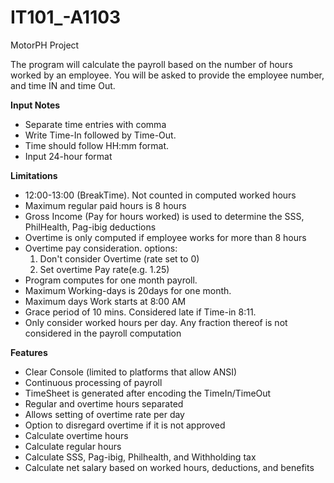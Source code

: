 # IT101_-A1103
MotorPH Project

The program will calculate the payroll based on the number of hours worked by an employee. You will be asked to provide the employee number, and time IN and time Out. 

**Input Notes**
- Separate time entries with comma
- Write Time-In followed by Time-Out.
- Time should follow HH:mm format.
- Input 24-hour format

**Limitations**

- 12:00-13:00 (BreakTime). Not counted in computed worked hours
- Maximum regular paid hours is 8 hours
- Gross Income (Pay for hours worked) is used to determine the SSS, PhilHealth, Pag-ibig deductions
- Overtime is only computed if employee works for more than 8 hours
- Overtime pay consideration.
 options:
  1. Don't consider Overtime (rate set to 0)
  2. Set overtime Pay rate(e.g. 1.25)
- Program computes for one month payroll.
- Maximum Working-days is 20days for one month.
- Maximum days Work starts at 8:00 AM
- Grace period of 10 mins. Considered late if Time-in 8:11.
- Only consider worked hours per day. Any fraction thereof is not considered in the payroll computation

**Features**
- Clear Console (limited to platforms that allow ANSI)
- Continuous processing of payroll
- TimeSheet is generated after encoding the TimeIn/TimeOut
- Regular and overtime hours separated
- Allows setting of overtime rate per day
- Option to disregard overtime if it is not approved
- Calculate overtime hours
- Calculate regular hours
- Calculate SSS, Pag-ibig, Philhealth, and Withholding tax
- Calculate net salary based on worked hours, deductions, and benefits
